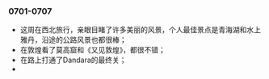 ### 0701-0707
- 这周在西北旅行，亲眼目睹了许多美丽的风景，个人最佳景点是青海湖和水上雅丹，沿途的公路风景也都很棒；
- 在敦煌看了莫高窟和《又见敦煌》，都很不错；
- 在路上打通了Dandara的最终关；
- 

